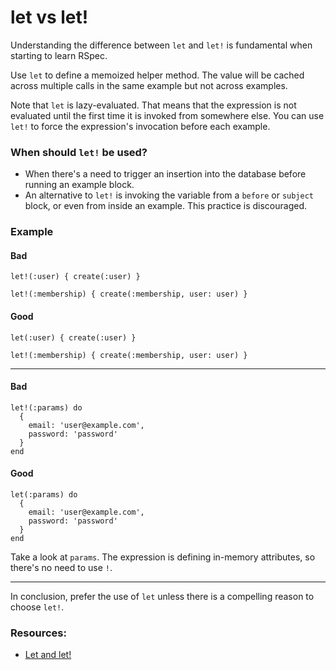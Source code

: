 # let vs let!

Understanding the difference between `let` and `let!` is fundamental when starting to learn RSpec.

Use `let` to define a memoized helper method. The value will be cached
across multiple calls in the same example but not across examples.

Note that `let` is lazy-evaluated. That means that the expression is not evaluated until the first time it is invoked from somewhere else. You can use `let!` to force the expression's invocation before each example.

### When should `let!` be used?
- When there's a need to trigger an insertion into the database before running an example block.
- An alternative to `let!` is invoking the variable from a `before` or `subject` block, or even from inside an example. This practice is discouraged.

### Example

#### Bad
```
let!(:user) { create(:user) }

let!(:membership) { create(:membership, user: user) }
```

#### Good
```
let(:user) { create(:user) }

let!(:membership) { create(:membership, user: user) }
```
---
#### Bad
```
let!(:params) do
  {
    email: 'user@example.com',
    password: 'password'
  }
end
```

#### Good
```
let(:params) do
  {
    email: 'user@example.com',
    password: 'password'
  }
end
```
Take a look at `params`. The expression is defining in-memory attributes, so there's no need to use `!`.

---

In conclusion, prefer the use of `let` unless there is a compelling reason to choose `let!`.
### Resources:
- [Let and let!](https://relishapp.com/rspec/rspec-core/v/2-5/docs/helper-methods/let-and-let)

